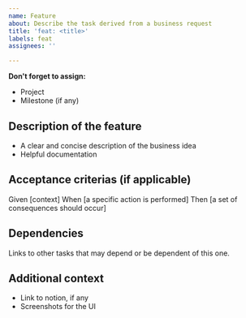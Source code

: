 ```yaml
---
name: Feature
about: Describe the task derived from a business request
title: 'feat: <title>'
labels: feat
assignees: ''

---
```


**Don't forget to assign:**
* Project
* Milestone (if any)

## Description of the feature
* A clear and concise description of the business idea
* Helpful documentation

## Acceptance criterias (if applicable)
Given [context] 
When [a specific action is performed] 
Then [a set of consequences should occur]

## Dependencies
Links to other tasks that may depend or be dependent of this one.

## Additional context
* Link to notion, if any
* Screenshots for the UI
